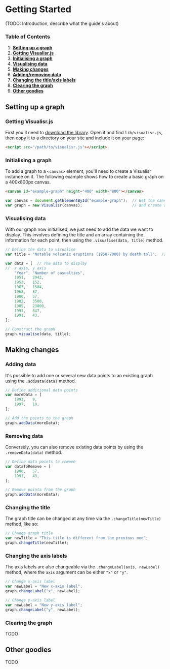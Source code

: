 # Getting Started

(TODO: Introduction, describe what the guide's about)

### Table of Contents
1. **[Setting up a graph](#setting-up-a-graph)**
  1. **[Getting Visualisr.js](#getting-visualisrjs)**
  2. **[Initialising a graph](#initialising-a-graph)**
  3. **[Visualising data](#visualising-data)**
2. **[Making changes](#making-changes)**
  1. **[Adding/removing data](#addingremoving-data)**
  2. **[Changing the title/axis labels](#changing-the-titleaxis-labels)**
  3. **[Clearing the graph](#clearing-the-graph)**
3. **[Other goodies](#other-goodies)**

## Setting up a graph

### Getting Visualisr.js

First you'll need to [download the library](https://github.com/segwin/Visualisr.js/zipball/master). Open it and find `lib/visualisr.js`, then copy it to a directory on your site and include it on your page:

```html
<script src="/path/to/visualisr.js"></script>
```

### Initialising a graph

To add a graph to a `<canvas>` element, you'll need to create a Visualisr instance on it. The following example shows how to create a basic graph on a 400x800px canvas.

```html
<canvas id="example-graph" height="400" width="800"></canvas>
```

```js
var canvas = document.getElementById("example-graph");  // Get the canvas element
var graph = new Visualisr(canvas);                      // and create a Visualisr object on it
```

### Visualising data

With our graph now initialised, we just need to add the data we want to display. This involves defining the title and an array containing the information for each point, then using the `.visualise(data, title)` method.

```js
// Define the data to visualise
var title = "Notable volcanic eruptions (1950-2000) by death toll";  // The graph title

var data = [  // The data to display
//	x axis, y axis
	"Year", "Number of casualties",
	1951,   2942,
	1953,   152,
	1963,   1584,
	1968,   87,
	1980,   57,
	1982,   3500,
	1985,   23000,
	1991,   847,
	1991,   43,
];

// Construct the graph
graph.visualise(data, title);
```


## Making changes

### Adding data

It's possible to add one or several new data points to an existing graph using the `.addData(data)` method.

```js
// Define additional data points
var moreData = [
	1993,   9,
	1997,   19,
];

// Add the points to the graph
graph.addData(moreData);
```

### Removing data

Conversely, you can also remove existing data points by using the `.removeData(data)` method.

```js
// Define data points to remove
var dataToRemove = [
	1980,   57,
	1991,   43,
];

// Remove pointa from the graph
graph.addData(moreData);
```

### Changing the title

The graph title can be changed at any time via the `.changeTitle(newTitle)` method, like so:

```js
// Change graph title
var newTitle = "This title is different from the previous one";
graph.changeTitle(newTitle);
```

### Changing the axis labels

The axis labels are also changeable via the `.changeLabel(axis, newLabel)` method, where the `axis` argument can be either `"x"` or `"y"`.

```js
// Change x-axis label
var newLabel = "New x-axis label";
graph.changeLabel("x", newLabel);

// Change y-axis label
var newLabel = "New y-axis label";
graph.changeLabel("y", newLabel);
```

### Clearing the graph

TODO


## Other goodies

TODO